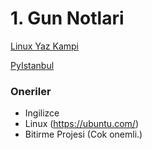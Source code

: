 # 1. Gun Notlari

[Linux Yaz Kampi](https://kamp.linux.org.tr/2020/kis/kurslar/)

[PyIstanbul](https://www.meetup.com/tr-TR/python-istanbul/)


### Oneriler
* Ingilizce
* Linux (https://ubuntu.com/)
* Bitirme Projesi (Cok onemli.)